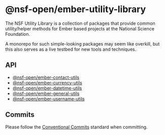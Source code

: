 @nsf-open/ember-utility-library
===================================================

The NSF Utility Library is a collection of packages that provide common utility/helper methods for Ember based 
projects at the National Science Foundation.

A monorepo for such simple-looking packages may seem like overkill, but this also serves as a live testbed for
new tools and techniques.


API
---------------------------------------------------

- [@nsf-open/ember-contact-utils](packages/@nsf-open/ember-contact-utils/docs/README.md)
- [@nsf-open/ember-currency-utils](packages/@nsf-open/ember-currency-utils/docs/README.md)
- [@nsf-open/ember-datetime-utils](packages/@nsf-open/ember-datetime-utils/docs/README.md)
- [@nsf-open/ember-general-utils](packages/@nsf-open/ember-general-utils/docs/README.md)
- [@nsf-open/ember-username-utils](packages/@nsf-open/ember-username-utils/docs/README.md)


Commits
---------------------------------------------------
Please follow the [Conventional Commits](https://www.conventionalcommits.org/en/v1.0.0/) standard when committing.
